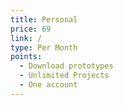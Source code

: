 ```yaml
---
title: Personal
price: 69
link: /
type: Per Month
points:
  - Download prototypes
  - Unlimited Projects
  - One account
---
```



